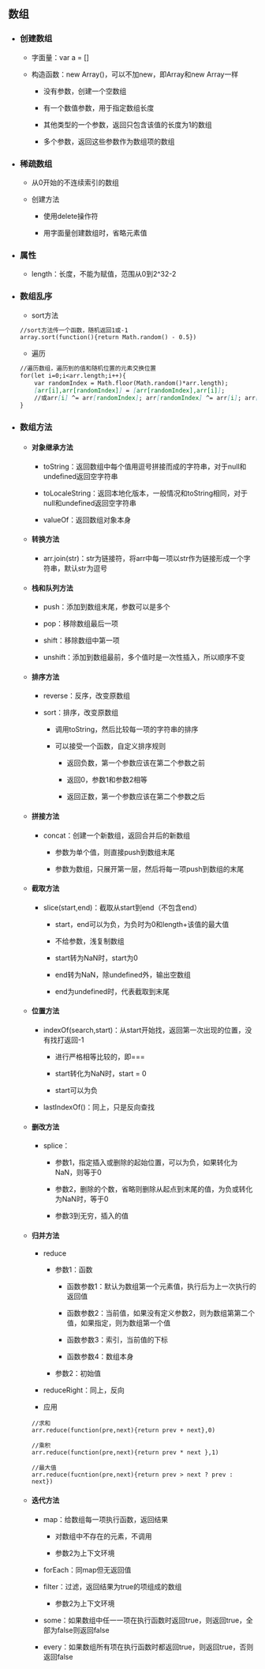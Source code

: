 ## 数组

* ### 创建数组

  * 字面量：var a = \[\]

  * 构造函数：new Array\(\)，可以不加new，即Array和new Array一样

    * 没有参数，创建一个空数组

    * 有一个数值参数，用于指定数组长度

    * 其他类型的一个参数，返回只包含该值的长度为1的数组

    * 多个参数，返回这些参数作为数组项的数组
* ### 稀疏数组

  * 从0开始的不连续索引的数组

  * 创建方法

    * 使用delete操作符

    * 用字面量创建数组时，省略元素值
* ### 属性

  * length：长度，不能为赋值，范围从0到2^32-2
* ### 数组乱序

  * sort方法

  ```markdown
  //sort方法传一个函数，随机返回1或-1
  array.sort(function(){return Math.random() - 0.5})
  ```

  * 遍历

  ```markdown
  //遍历数组，遍历到的值和随机位置的元素交换位置
  for(let i=0;i<arr.length;i++){
      var randomIndex = Math.floor(Math.random()*arr.length);
      [arr[i],arr[randomIndex]] = [arr[randomIndex],arr[i]];
      //或arr[i] ^= arr[randomIndex]; arr[randomIndex] ^= arr[i]; arr[i] ^= arr[randomIndex]
  }
  ```
* ### 数组方法

  * #### 对象继承方法

    * toString：返回数组中每个值用逗号拼接而成的字符串，对于null和undefined返回空字符串

    * toLocaleString：返回本地化版本，一般情况和toString相同，对于null和undefined返回空字符串

    * valueOf：返回数组对象本身
  * #### 转换方法

    * arr.join\(str\)：str为链接符，将arr中每一项以str作为链接形成一个字符串，默认str为逗号
  * #### 栈和队列方法

    * push：添加到数组末尾，参数可以是多个

    * pop：移除数组最后一项

    * shift：移除数组中第一项

    * unshift：添加到数组最前，多个值时是一次性插入，所以顺序不变
  * #### 排序方法

    * reverse：反序，改变原数组

    * sort：排序，改变原数组

      * 调用toString，然后比较每一项的字符串的排序

      * 可以接受一个函数，自定义排序规则

        * 返回负数，第一个参数应该在第二个参数之前

        * 返回0，参数1和参数2相等

        * 返回正数，第一个参数应该在第二个参数之后
  * #### 拼接方法

    * concat：创建一个新数组，返回合并后的新数组

      * 参数为单个值，则直接push到数组末尾

      * 参数为数组，只展开第一层，然后将每一项push到数组的末尾
  * #### 截取方法

    * slice\(start,end\)：截取从start到end（不包含end）

      * start，end可以为负，为负时为0和length+该值的最大值

      * 不给参数，浅复制数组

      * start转为NaN时，start为0

      * end转为NaN，除undefined外，输出空数组

      * end为undefined时，代表截取到末尾
  * #### 位置方法

    * indexOf\(search,start\)：从start开始找，返回第一次出现的位置，没有找打返回-1

      * 进行严格相等比较的，即===

      * start转化为NaN时，start = 0

      * start可以为负

    * lastIndexOf\(\)：同上，只是反向查找
  * #### 删改方法

    * splice：

      * 参数1，指定插入或删除的起始位置，可以为负，如果转化为NaN，则等于0

      * 参数2，删除的个数，省略则删除从起点到末尾的值，为负或转化为NaN时，等于0

      * 参数3到无穷，插入的值
  * #### 归并方法

    * reduce

      * 参数1：函数

        * 函数参数1：默认为数组第一个元素值，执行后为上一次执行的返回值

        * 函数参数2：当前值，如果没有定义参数2，则为数组第第二个值，如果指定，则为数组第一个值

        * 函数参数3：索引，当前值的下标

        * 函数参数4：数组本身

      * 参数2：初始值

    * reduceRight：同上，反向

    * 应用

    ```
    //求和
    arr.reduce(function(pre,next){return prev + next},0)

    //乘积
    arr.reduce(function(pre,next){return prev * next },1)

    //最大值
    arr.reduce(fucntion(pre,next){return prev > next ? prev : next})
    ```
  * #### 迭代方法

    * map：给数组每一项执行函数，返回结果

      * 对数组中不存在的元素，不调用

      * 参数2为上下文环境

    * forEach：同map但无返回值

    * filter：过滤，返回结果为true的项组成的数组

      * 参数2为上下文环境

    * some：如果数组中任一一项在执行函数时返回true，则返回true，全部为false则返回false

    * every：如果数组所有项在执行函数时都返回true，则返回true，否则返回false



